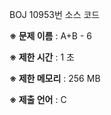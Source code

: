 BOJ 10953번 소스 코드

<b>※ 문제 이름</b> : A+B - 6

<b>※ 제한 시간</b> : 1 초

<b>※ 제한 메모리</b> : 256 MB

<b>※ 제출 언어</b> : C
